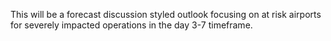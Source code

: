 This will be a forecast discussion styled outlook focusing on at risk airports for severely impacted operations in the day 3-7 timeframe. 